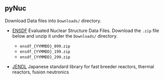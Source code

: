 ## pyNuc

Download Data files into `Downloads/` directory.

 * [ENSDF](http://www.nndc.bnl.gov/ensdf/)
 	Evaluated Nuclear Structure Data Files. Download the `.zip` file below and unzip it under the `Downloads/` directory.
    * `ensdf_{YYMMDD}_099.zip`
    * `ensdf_{YYMMDD}_199.zip`
    * `ensdf_{YYMMDD}_299.zip`

 * [JENDL](http://wwwndc.jaea.go.jp/jendl/j40/j40.html)
	Japanese standard library for fast breeder reactors, thermal reactors, fusion neutronics
